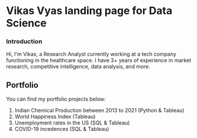 # Vikas Vyas landing page for Data Science

### Introduction

Hi, I'm Vikas, a Research Analyst currently working at a tech company functioning in the healthcare space. I have 3+ years of experience in market research, competitive intelligence, data analysis, and more.

## Portfolio
You can find my portfolio projects below:
<br>
1. Indian Chemical Production between 2013 to 2021 (Python & Tableau)
2. World Happiness Index (Tableau)
3. Unemployment rates in the US (SQL & Tableau)
4. COVID-19 incedences (SQL & Tableau)

